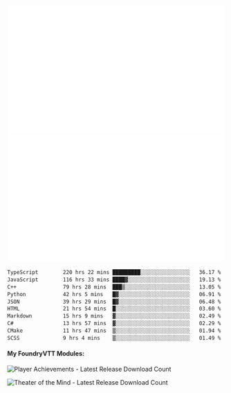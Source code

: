 
![](https://raw.githubusercontent.com/eddiedover/ghstats/master/generated/overview.svg)
![](https://raw.githubusercontent.com/eddiedover/ghstats/master/generated/languages.svg)

<!--START_SECTION:waka-->

```txt
TypeScript        220 hrs 22 mins █████████░░░░░░░░░░░░░░░░   36.17 %
JavaScript        116 hrs 33 mins ████▓░░░░░░░░░░░░░░░░░░░░   19.13 %
C++               79 hrs 28 mins  ███▒░░░░░░░░░░░░░░░░░░░░░   13.05 %
Python            42 hrs 5 mins   █▓░░░░░░░░░░░░░░░░░░░░░░░   06.91 %
JSON              39 hrs 29 mins  █▓░░░░░░░░░░░░░░░░░░░░░░░   06.48 %
HTML              21 hrs 54 mins  █░░░░░░░░░░░░░░░░░░░░░░░░   03.60 %
Markdown          15 hrs 9 mins   ▓░░░░░░░░░░░░░░░░░░░░░░░░   02.49 %
C#                13 hrs 57 mins  ▓░░░░░░░░░░░░░░░░░░░░░░░░   02.29 %
CMake             11 hrs 47 mins  ▒░░░░░░░░░░░░░░░░░░░░░░░░   01.94 %
SCSS              9 hrs 4 mins    ▒░░░░░░░░░░░░░░░░░░░░░░░░   01.49 %
```

<!--END_SECTION:waka-->

#### My FoundryVTT Modules:

  ![Player Achievements - Latest Release Download Count](https://img.shields.io/badge/dynamic/json?label=Player%20Achievements%20-%20Downloads@latest&query=assets%5B1%5D.download_count&url=https%3A%2F%2Fapi.github.com%2Frepos%2FEddieDover%2Ffvtt-player-achievements%2Freleases%2Flatest)

  ![Theater of the Mind - Latest Release Download Count](https://img.shields.io/badge/dynamic/json?label=Theater%20Of%20The%20Mind%20-%20Downloads@latest&query=assets%5B1%5D.download_count&url=https%3A%2F%2Fapi.github.com%2Frepos%2FEddieDover%2Ftheater-of-the-mind%2Freleases%2Flatest)

<a rel="me" href="https://techhub.social/@EddieDover"></a>
